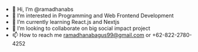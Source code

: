 - 👋 Hi, I’m @ramadhanabs
- 👀 I’m interested in Programming and Web Frontend Development
- 🌱 I’m currently learning React.js and Nextjs
- 💞️ I’m looking to collaborate on big social impact project
- 📫 How to reach me ramadhanabagus99@gmail.com or +62-822-2780-4252

<!---
ramadhanabs/ramadhanabs is a ✨ special ✨ repository because its `README.md` (this file) appears on your GitHub profile.
You can click the Preview link to take a look at your changes.
--->
